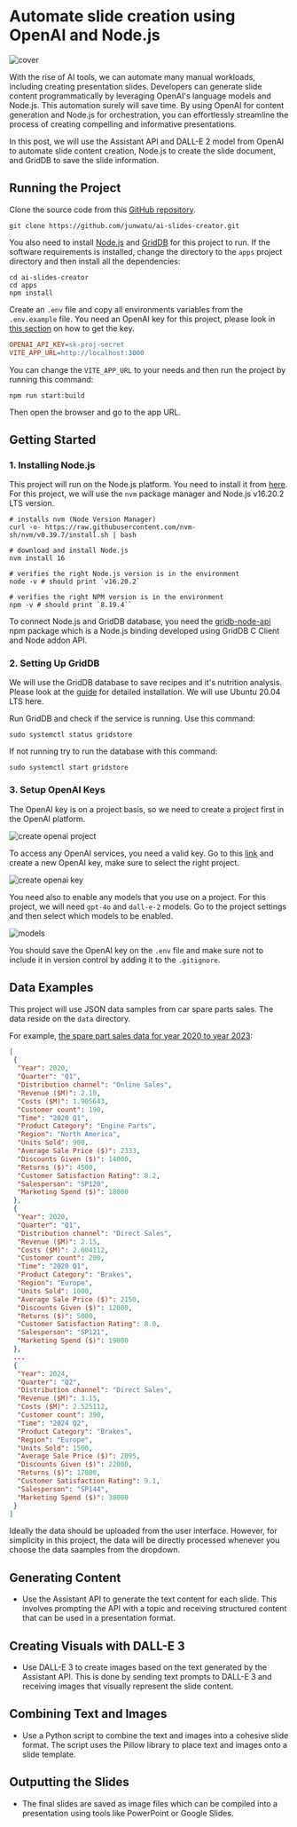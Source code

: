 # Automate slide creation using OpenAI and Node.js

![cover](images/cover.jpg)

With the rise of AI tools, we can automate many manual workloads, including creating presentation slides. Developers can generate slide content programmatically by leveraging OpenAI's language models and Node.js. This automation surely will save time. By using OpenAI for content generation and Node.js for orchestration, you can effortlessly streamline the process of creating compelling and informative presentations.

In this post, we will use the Assistant API and DALL-E 2 model from OpenAI to automate slide content creation, Node.js to create the slide document, and GridDB to save the slide information.

## Running the Project

Clone the source code from this [GitHub repository](https://github.com/junwatu/ai-slides-creator).

```shell
git clone https://github.com/junwatu/ai-slides-creator.git
```

You also need to install [Node.js](#1-installing-nodejs) and [GridDB](#2-setting-up-griddb) for this project to run. If the software requirements is installed, change the directory to the `apps` project directory and then install all the dependencies:

```shell
cd ai-slides-creator
cd apps
npm install 
```

Create an `.env` file and copy all environments variables from the `.env.example` file. You need an OpenAI key for this project, please look in [this section](#3-configuring-openai) on how to get the key.

```ini
OPENAI_API_KEY=sk-proj-secret
VITE_APP_URL=http://localhost:3000
```

You can change the `VITE_APP_URL` to your needs and then run the project by running this command:

```shell
npm run start:build
```

Then open the browser and go to the app URL.

## Getting Started

### 1. Installing Node.js

This project will run on the Node.js platform. You need to install it from [here](https://nodejs.org/en/download). For this project, we will use the `nvm` package manager and Node.js v16.20.2
LTS version.

```shell
# installs nvm (Node Version Manager)
curl -o- https://raw.githubusercontent.com/nvm-sh/nvm/v0.39.7/install.sh | bash

# download and install Node.js
nvm install 16

# verifies the right Node.js version is in the environment
node -v # should print `v16.20.2`

# verifies the right NPM version is in the environment
npm -v # should print `8.19.4``
```

To connect Node.js and GridDB database, you need the [gridb-node-api](https://github.com/nodejs/node-addon-api) npm package which is a Node.js binding developed using GridDB C Client and Node addon API.

### 2. Setting Up GridDB

We will use the GridDB database to save recipes and it's nutrition analysis. Please look at the [guide](https://docs.griddb.net/latest/gettingstarted/using-apt/#install-with-apt-get) for detailed installation. We will use Ubuntu 20.04 LTS here.

Run GridDB and check if the service is running. Use this command:

```shell
sudo systemctl status gridstore
```

If not running try to run the database with this command:

```shell
sudo systemctl start gridstore
```

### 3. Setup OpenAI Keys

The OpenAI key is on a project basis, so we need to create a project first in the OpenAI platform.

![create openai project](images/create-openai-project.png)

To access any OpenAI services, you need a valid key. Go to this [link](https://platform.openai.com/api-keys) and create a new OpenAI key, make sure to select the right project.

![create openai key](images/create-api-key.png)

You need also to enable any models that you use on a project. For this project, we will need `gpt-4o` and `dall-e-2` models. Go to the project settings and then select which models to be enabled.

![models](images/models.png)

You should save the OpenAI key on the `.env` file and make sure not to include it in version control by adding it to the `.gitignore`.

## Data Examples

This project will use JSON data samples from car spare parts sales. The data reside on the `data` directory.

For example, [the spare part sales data for year 2020 to year 2023](https://raw.githubusercontent.com/junwatu/ai-slides-creator/main/apps/data/spare-part-sales-2022-2024.json):

```json
[
 {
  "Year": 2020,
  "Quarter": "Q1",
  "Distribution channel": "Online Sales",
  "Revenue ($M)": 2.10,
  "Costs ($M)": 1.905643,
  "Customer count": 190,
  "Time": "2020 Q1",
  "Product Category": "Engine Parts",
  "Region": "North America",
  "Units Sold": 900,
  "Average Sale Price ($)": 2333,
  "Discounts Given ($)": 14000,
  "Returns ($)": 4500,
  "Customer Satisfaction Rating": 8.2,
  "Salesperson": "SP120",
  "Marketing Spend ($)": 18000
 },
 {
  "Year": 2020,
  "Quarter": "Q1",
  "Distribution channel": "Direct Sales",
  "Revenue ($M)": 2.15,
  "Costs ($M)": 2.004112,
  "Customer count": 200,
  "Time": "2020 Q1",
  "Product Category": "Brakes",
  "Region": "Europe",
  "Units Sold": 1000,
  "Average Sale Price ($)": 2150,
  "Discounts Given ($)": 12000,
  "Returns ($)": 5000,
  "Customer Satisfaction Rating": 8.0,
  "Salesperson": "SP121",
  "Marketing Spend ($)": 19000
 },
 ...
 {
  "Year": 2024,
  "Quarter": "Q2",
  "Distribution channel": "Direct Sales",
  "Revenue ($M)": 3.15,
  "Costs ($M)": 2.525112,
  "Customer count": 390,
  "Time": "2024 Q2",
  "Product Category": "Brakes",
  "Region": "Europe",
  "Units Sold": 1500,
  "Average Sale Price ($)": 2095,
  "Discounts Given ($)": 22000,
  "Returns ($)": 17000,
  "Customer Satisfaction Rating": 9.1,
  "Salesperson": "SP144",
  "Marketing Spend ($)": 38000
 }
]
```

Ideally the data should be uploaded from the user interface. However, for simplicity in this project, the data will be directly processed whenever you choose the data saamples from the dropdown.


## Generating Content

- Use the Assistant API to generate the text content for each slide. This involves prompting the API with a topic and receiving structured content that can be used in a presentation format.

## Creating Visuals with DALL-E 3

- Use DALL-E 3 to create images based on the text generated by the Assistant API. This is done by sending text prompts to DALL-E 3 and receiving images that visually represent the slide content.

## Combining Text and Images

- Use a Python script to combine the text and images into a cohesive slide format. The script uses the Pillow library to place text and images onto a slide template.

## Outputting the Slides

- The final slides are saved as image files which can be compiled into a presentation using tools like PowerPoint or Google Slides.
